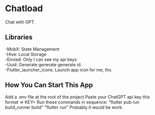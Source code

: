 # Chatload

Chat with GPT.

## Libraries
  -MobX: State Management <br>
  -Hive: Local Storage <br>
  -Envied: Only I can see my api keys <br>
  -Uuid: Generate generate generate id. <br>
  -Flutter_launcher_icons: Launch app icon for me, thx. <br>

## How You Can Start This App
  Add a .env file at the root of the project
  Paste your ChatGPT api key this format => KEY= <your-key>
  Run these commands in sequence:
    "flutter pub run build_runner build" 
    "flutter run"
  Probably it would be work.
  
  

